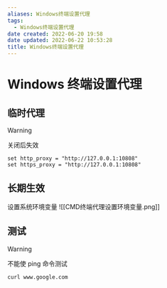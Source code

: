 ```yaml
---
aliases: Windows终端设置代理
tags:
  - Windows终端设置代理
date created: 2022-06-20 19:58
date updated: 2022-06-22 10:53:28
title: Windows终端设置代理
---
```


# Windows 终端设置代理

## 临时代理

> [!warning]
> 关闭后失效

```shell
set http_proxy = "http://127.0.0.1:10808"
set https_proxy = "http://127.0.0.1:10808"
```

## 长期生效

设置系统环境变量
![[CMD终端代理设置环境变量.png]]

## 测试

> [!warning]
> 不能使 ping 命令测试

```sehll
curl www.google.com
```
